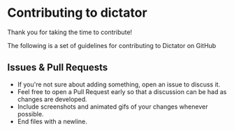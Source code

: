 # Contributing to dictator

Thank you for taking the time to contribute! 

The following is a set of guidelines for contributing to Dictator on GitHub

## Issues & Pull Requests

* If you're not sure about adding something, open an issue to discuss it.
* Feel free to open a Pull Request early so that a discussion can be had as changes are developed.
* Include screenshots and animated gifs of your changes whenever possible.
* End files with a newline.
